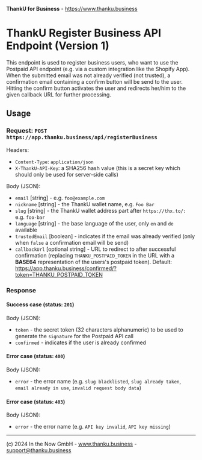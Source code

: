 **ThankU for Business** - https://www.thanku.business

# ThankU Register Business API Endpoint (Version 1)

This endpoint is used to register business users, who want to use the Postpaid API endpoint (e.g. via a custom integration like the Shopify App). When the submitted email was not already verified (not trusted), a confirmation email containing a confirm button will be send to the user. Hitting the confirm button activates the user and redirects her/him to the given callback URL for further processing.

## Usage

### Request: `POST https://app.thanku.business/api/registerBusiness`

Headers:
* `Content-Type`: `application/json`
* `X-ThankU-API-Key`: a SHA256 hash value (this is a secret key which should only be used for server-side calls)

Body (JSON): 
* `email` [string] - e.g. `foo@example.com`
* `nickname` [string] - the ThankU wallet name, e.g. `Foo Bar`
* `slug` [string] - the ThankU wallet address part after `https://thx.to/:` e.g. `foo-bar`
* `language` [string] - the base language of the user, only `en` and `de` available
* `trustedEmail` [boolean] - indicates if the email was already verified (only when `false` a confirmation email will be send)
* `callbackUrl` [optional string] - URL to redirect to after successful confirmation (replacing `THANKU_POSTPAID_TOKEN` in the URL with a __BASE64__ representation of the users's postpaid token). Default: https://app.thanku.business/confirmed/?token=THANKU_POSTPAID_TOKEN

### Response

#### Success case (status: `201`)

Body (JSON):
* `token` - the secret token (32 characters alphanumeric) to be used to generate the `signature` for the Postpaid API call
* `confirmed` - indicates if the user is already confirmed

#### Error case (status: `400`)

Body (JSON):
* `error` - the error name (e.g. `slug blacklisted`, `slug already taken`, `email already in use`, `invalid request body data`)

#### Error case (status: `403`)

Body (JSON):
* `error` - the error name (e.g. `API key invalid`, `API key missing`)

---

(c) 2024 In the Now GmbH - www.thanku.business - support@thanku.business
